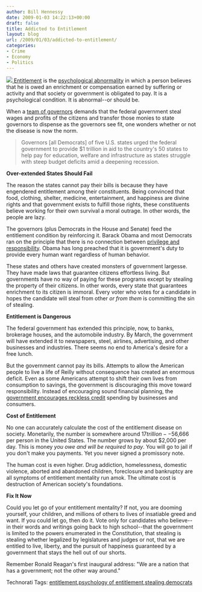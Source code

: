 ```yaml
---
author: Bill Hennessy
date: 2009-01-03 14:22:13+00:00
draft: false
title: Addicted to Entitlement
layout: blog
url: /2009/01/03/addicted-to-entitlement/
categories:
- Crime
- Economy
- Politics
---
```


[![](https://www.travelingspotlight.com/images/brat.jpg)
Entitlement](https://www.hodu.com/entitlement.shtml) is the [psychological abnormality](https://www.ahtins.com/glossary/eee/e030.htm) in which a person believes that he is owed an enrichment or compensation earned by suffering or activity and that society or government is obligated to pay. It is a psychological condition. It is abnormal--or should be.

 

When a [team of governors](https://www.reuters.com/article/newsOne/idUSTRE5014F120090102) demands that the federal government steal wages and profits of the citizens and transfer those monies to state governors to dispense as the governors see fit, one wonders whether or not the disease is now the norm. 

 

>   
> 
> Governors [all Democrats] of five U.S. states urged the federal government to provide $1 trillion in aid to the country's 50 states to help pay for education, welfare and infrastructure as states struggle with steep budget deficits amid a deepening recession.
> 
> 

 

**Over-extended States Should Fail**

 

The reason the states cannot pay their bills is because they have engendered entitlement among their constituents. Being convinced that food, clothing, shelter, medicine, entertainment, and happiness are divine rights and that government exists to fulfill those rights, these constituents believe working for their own survival a moral outrage. In other words, the people are lazy.

 

The governors (plus Democrats in the House and Senate) feed the entitlement condition by reinforcing it. Barack Obama and most Democrats ran on the principle that there is no connection between [privilege and responsibility](https://blogs.psychologytoday.com/blog/anger-in-the-age-entitlement/200804/entitlement-and-responsibility). Obama has long preached that it is government's duty to provide every human want regardless of human behavior. 

 

These states and others have created monsters of government largesse. They have made laws that guarantee citizens effortless living. But governments have no way of paying for these programs except by stealing the property of their citizens. In other words, every state that guarantees enrichment to its citizen is immoral. Every voter who votes for a candidate in hopes the candidate will steal from other _or from them_ is committing the sin of stealing. 

 

**Entitlement is Dangerous**

 

The federal government has extended this principle, now, to banks, brokerage houses, and the automobile industry. By March, the government will have extended it to newspapers, steel, airlines, advertising, and other businesses and industries. There seems no end to America's desire for a free lunch.

 

But the government cannot pay its bills. Attempts to allow the American people to live a life of Reilly without consequence has created an enormous deficit. Even as some Americans attempt to shift their own lives from consumption to savings, the government is discouraging this move toward responsibility. Instead of encouraging sound financial planning, the [government encourages reckless credit](https://www.boston.com/bostonglobe/ideas/articles/2008/11/02/this_old_house_policy/) spending by businesses and consumers.

 

**Cost of Entitlement**

 

No one can accurately calculate the cost of the entitlement disease on society. Monetarily, the number is somewhere around $17 trillion--$56,666 per person in the United States. The number grows by about $2,000 per day. This is money _you owe and will be required to pay_. You will go to jail if you don't make you payments. Yet you never signed a promissory note. 

 

The human cost is even higher. Drug addiction, homelessness, domestic violence, aborted and abandoned children, foreclosure and bankruptcy are all symptoms of entitlement mentality run amok. The ultimate cost is destruction of American society's foundations. 

 

**Fix It Now**

 

Could you let go of your entitlement mentality? If not, you are dooming yourself, your children, and millions of others to lives of insatiable greed and want. If you could let go, then do it. Vote only for candidates who believe--in their words and writings going back to high school--that the government is limited to the powers enumerated in the Constitution, that stealing is stealing whether legalized by legislatures and judges or not, that we are entitled to live, liberty, and the pursuit of happiness guaranteed by a government that stays the hell out of our shorts.

 

Remember Ronald Reagan's first inaugural address: "We are a nation that has a government; not the other way around."

 

 

Technorati Tags: [entitlement](https://technorati.com/tags/entitlement),[psychology of entitlement](https://technorati.com/tags/psychology%20of%20entitlement),[stealing](https://technorati.com/tags/stealing),[democrats](https://technorati.com/tags/democrats)
